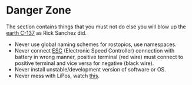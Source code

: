 # Danger Zone

The section contains things that you must not do else you will blow up  the [earth C-137](https://rickandmorty.fandom.com/wiki/Earth) as Rick Sanchez did.

* Never use global naming schemes for rostopics, use namespaces.
* Never connect [ESC](https://www.elprocus.com/electronic-speed-control-esc-working-applications/) \(Electronic Speed Controller\) connection with battery in wrong manner, positive terminal \(red wire\) must connect to positive terminal and vice versa for negative \(black wire\).
* Never install unstable/development version of software or OS.
* Never mess with LiPos, watch [this](https://www.youtube.com/watch?v=0nrsoMsEMNU).

